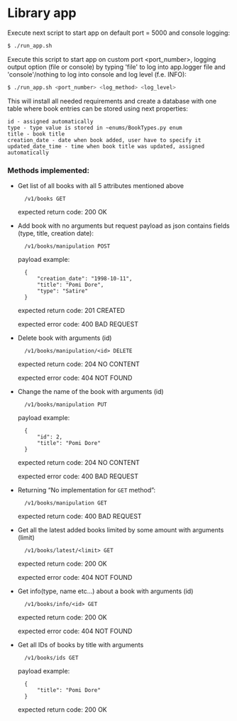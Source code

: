 # Library app
Execute next script to start app on default port = 5000 and console logging:
```sh
$ ./run_app.sh
```

Execute this script to start app on custom port <port_number>, logging output option (file or console) by typing 'file' to log into app.logger file and 'console'/nothing to log into console and log level (f.e. INFO):
```sh
$ ./run_app.sh <port_number> <log_method> <log_level>
```

This will install all needed requirements and create a database with one table where book entries can be stored using next properties:

    id - assigned automatically
    type - type value is stored in ~enums/BookTypes.py enum
    title - book title
    creation_date - date when book added, user have to specify it
    updated_date_time - time when book title was updated, assigned automatically

### Methods implemented:

- Get list of all books with all 5 attributes mentioned above

        /v1/books GET
        
  expected return code: 200 OK

- Add book with no arguments but request payload as json contains fields (type, title, creation date):
    
        /v1/books/manipulation POST 
    
    payload example:

        {
            "creation_date": "1998-10-11",
            "title": "Pomi Dore",
            "type": "Satire"
        }

   expected return code: 201 CREATED
   
   expected error code: 400 BAD REQUEST

- Delete book with arguments (id)

        /v1/books/manipulation/<id> DELETE
        
   expected return code: 204 NO CONTENT
   
   expected error code: 404 NOT FOUND  

- Change the name of the book with arguments (id)

        /v1/books/manipulation PUT 
    
    payload example:

        {
            "id": 2,
            "title": "Pomi Dore"
        }

   expected return code: 204 NO CONTENT
   
   expected error code: 400 BAD REQUEST
   
- Returning “No implementation for `GET` method”:

        /v1/books/manipulation GET
       
   expected return code: 400 BAD REQUEST

- Get all the latest added books limited by some amount with arguments (limit)

        /v1/books/latest/<limit> GET 
        
   expected return code: 200 OK
   
   expected error code: 404 NOT FOUND

- Get info(type, name etc…) about a book with arguments (id)

        /v1/books/info/<id> GET 
        
   expected return code: 200 OK
   
   expected error code: 404 NOT FOUND
   
- Get all IDs of books by title with arguments

        /v1/books/ids GET
   
    payload example:

        {
            "title": "Pomi Dore"
        }

   expected return code: 200 OK